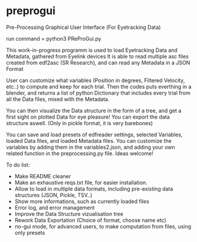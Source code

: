# preprogui
Pre-Processing Graphical User Interface (For Eyetracking Data)

run command = python3 PReProGui.py

This work-in-progress programm is used to load Eyetracking Data and Metadata, gathered from Eyelink devices
It is able to read multiple asc files created from edf2asc (SR Research), and can read any Metadata in a JSON Format

User can customize what variables (Position in degrees, Filtered Velocity, etc..) to compute and keep for each trial.
Then the codes puts everthing in a blender, and returns a list of python Dictionary that includes every trial from all the Data files, mixed with the Metadata.

You can then visualize the Data structure in the form of a tree, and get a first sight on plotted Data for eye pleasure!
You can export the data structure aswell. (Only in pickle format, it is very barebones)

You can save and load presets of edfreader settings, selected Variables, loaded Data files, and loaded Metadata files.
You can customize the variables by adding them in the variables2.json, and adding your own related function in the preprocessing.py file.
Ideas welcome!

To do list:
- Make README cleaner
- Make an exhaustive reqs.txt file, for easier installation.
- Allow to load in multiple data formats, including pre-existing data structures (JSON, Pickle, TSV..)
- Show more informations, such as currently loaded files
- Error log, and error management
- Improve the Data Structure vizualisation tree
- Rework Data Exportation (Choice of format, choose name etc)
- no-gui mode, for advanced users, to make computation from files, using only presets
